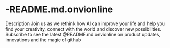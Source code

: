 # -README.md.onvionline
Description Join us as we rethink how AI can improve your life and help you find your creativity, connect with the world and discover new possibilities. Subscribe to see the latest @README.md.onvionline on product updates, innovations and the magic of github
